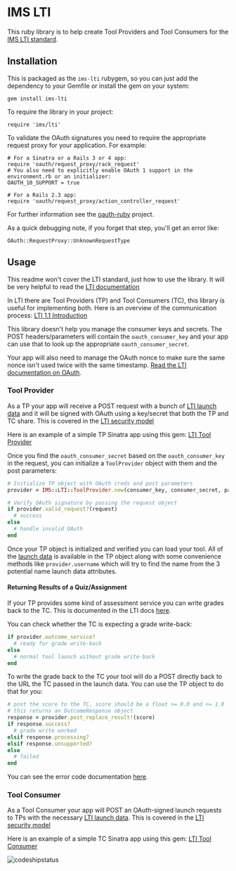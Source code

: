 # IMS LTI

This ruby library is to help create Tool Providers and Tool Consumers for the
[IMS LTI standard](http://www.imsglobal.org/lti/index.html).

## Installation
This is packaged as the `ims-lti` rubygem, so you can just add the dependency to
your Gemfile or install the gem on your system:

    gem install ims-lti

To require the library in your project:

    require 'ims/lti'

To validate the OAuth signatures you need to require the appropriate request
proxy for your application. For example:

    # For a Sinatra or a Rails 3 or 4 app:
    require 'oauth/request_proxy/rack_request'
    # You also need to explicitly enable OAuth 1 support in the environment.rb or an initializer:
    OAUTH_10_SUPPORT = true

    # For a Rails 2.3 app:
    require 'oauth/request_proxy/action_controller_request'

For further information see the [oauth-ruby](https://github.com/oauth-xx/oauth-ruby) project.

As a quick debugging note, if you forget that step, you'll get an error like:

    OAuth::RequestProxy::UnknownRequestType

## Usage
This readme won't cover the LTI standard, just how to use the library. It will be
very helpful to read the [LTI documentation](http://www.imsglobal.org/lti/index.html)

In LTI there are Tool Providers (TP) and Tool Consumers (TC), this library is
useful for implementing both. Here is an overview of the communication process:
[LTI 1.1 Introduction](http://www.imsglobal.org/LTI/v1p1/ltiIMGv1p1.html#_Toc319560461)

This library doesn't help you manage the consumer keys and secrets. The POST
headers/parameters will contain the `oauth_consumer_key` and your app can use
that to look up the appropriate `oauth_consumer_secret`.

Your app will also need to manage the OAuth nonce to make sure the same nonce
isn't used twice with the same timestamp. [Read the LTI documentation on OAuth](http://www.imsglobal.org/LTI/v1p1/ltiIMGv1p1.html#_Toc319560468).

### Tool Provider
As a TP your app will receive a POST request with a bunch of
[LTI launch data](http://www.imsglobal.org/LTI/v1p1/ltiIMGv1p1.html#_Toc319560465)
and it will be signed with OAuth using a key/secret that both the TP and TC share.
This is covered in the [LTI security model](http://www.imsglobal.org/LTI/v1p1/ltiIMGv1p1.html#_Toc319560466)

Here is an example of a simple TP Sinatra app using this gem:
[LTI Tool Provider](https://github.com/instructure/lti_tool_provider_example)

Once you find the `oauth_consumer_secret` based on the `oauth_consumer_key` in
the request, you can initialize a `ToolProvider` object with them and the post parameters:

```ruby
# Initialize TP object with OAuth creds and post parameters
provider = IMS::LTI::ToolProvider.new(consumer_key, consumer_secret, params)

# Verify OAuth signature by passing the request object
if provider.valid_request?(request)
  # success
else
  # handle invalid OAuth
end
```

Once your TP object is initialized and verified you can load your tool. All of the
[launch data](http://www.imsglobal.org/LTI/v1p1/ltiIMGv1p1.html#_Toc319560465)
is available in the TP object along with some convenience methods like `provider.username`
which will try to find the name from the 3 potential name launch data attributes.

#### Returning Results of a Quiz/Assignment
If your TP provides some kind of assessment service you can write grades back to
the TC. This is documented in the LTI docs [here](http://www.imsglobal.org/LTI/v1p1/ltiIMGv1p1.html#_Toc319560471).

You can check whether the TC is expecting a grade write-back:

```ruby
if provider.outcome_service?
  # ready for grade write-back
else
  # normal tool launch without grade write-back
end
```

To write the grade back to the TC your tool will do a POST directly back to the
URL the TC passed in the launch data. You can use the TP object to do that for you:

```ruby
# post the score to the TC, score should be a float >= 0.0 and <= 1.0
# this returns an OutcomeResponse object
response = provider.post_replace_result!(score)
if response.success?
  # grade write worked
elsif response.processing?
elsif response.unsupported?
else
  # failed
end
```

You can see the error code documentation
[here](http://www.imsglobal.org/gws/gwsv1p0/imsgws_baseProfv1p0.html#1639667).

### Tool Consumer
As a Tool Consumer your app will POST an OAuth-signed launch requests to TPs with the necessary
[LTI launch data](http://www.imsglobal.org/LTI/v1p1/ltiIMGv1p1.html#_Toc319560465).
This is covered in the [LTI security model](http://www.imsglobal.org/LTI/v1p1/ltiIMGv1p1.html#_Toc319560466)

Here is an example of a simple TC Sinatra app using this gem:
[LTI Tool Consumer](https://github.com/instructure/lti_tool_consumer_example)


![codeshipstatus](https://codeship.com/projects/127b6320-897b-0132-1ed5-0207f0b5e686/status?branch=master)

